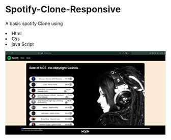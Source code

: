 <h1>Spotify-Clone-Responsive</h1>
<p>A basic spotify Clone using 
<li> Html </li>
<li>Css</li>
<li>java Script </li>
</p>
<img src="mainpage..png">
